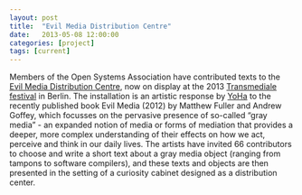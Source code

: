 ```yaml
---
layout: post
title:  "Evil Media Distribution Centre"
date:   2013-05-08 12:00:00
categories: [project]
tags: [current]
---
```


Members of the Open Systems Association have contributed texts to the [Evil Media Distribution Centre](http://www.transmediale.de/content/evil-media-distribution-centre), now on display at the 2013 [Transmediale festival](http://www.transmediale.de/) in Berlin. The installation is an artistic response by [YoHa](http://yoha.co.uk/) to the recently published book Evil Media (2012) by Matthew Fuller and Andrew Goffey, which focusses on the pervasive presence of so-called “gray media” - an expanded notion of media or forms of mediation that provides a deeper, more complex understanding of their
effects on how we act, perceive and think in our daily lives. The artists have invited 66 contributors to choose and write a short text about a gray media object (ranging from tampons to software compilers), and these texts and objects are then presented in the setting of a curiosity cabinet designed as a distribution center.
